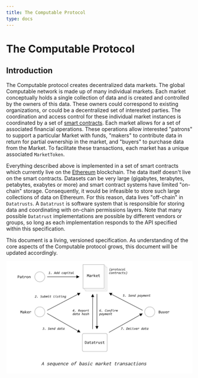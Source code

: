 ```yaml
---
title: The Computable Protocol 
type: docs
---
```


# The Computable Protocol 

## Introduction 

The Computable protocol creates decentralized data
markets.  The global Computable network is made up of
many individual markets. Each market conceptually holds
a single collection of data and is created and
controlled by the owners of this data. These owners
could correspond to existing organizations, or could be
a decentralized set of interested parties. The
coordination and access control for these individual
market instances is coordinated by a set of [smart
contracts](https://en.wikipedia.org/wiki/Smart_contract).
Each market allows for a set of associated financial
operations. These operations allow interested "patrons"
to support a particular Market with funds, "makers" to
contribute data in return for partial ownership in the
market, and "buyers" to purchase data from the Market.
To facilitate these transactions, each market has a
unique associated `MarketToken`.

Everything described above is implemented in a set of
smart contracts which currently live on the
[Ethereum](https://en.wikipedia.org/wiki/Ethereum)
blockchain. The data itself doesn't live on the smart
contracts. Datasets can be very large (gigabytes,
terabytes, petabytes, exabytes or more) and smart
contract systems have limited "on-chain" storage.
Consequently, it would be infeasible to store such
large collections of data on Ethereum. For this reason,
data lives "off-chain" in `Datatrusts`. A `Datatrust`
is software system that is responsible for storing data
and coordinating with on-chain permissions layers. Note
that many possible `Datatrust` implementations are
possible by different vendors or groups, so long as
each implementation responds to the API specified
within this specification. 

This document is a living, versioned specification. As
understanding of the core aspects of the Computable
protocol grows, this document will be updated
accordingly.

![Protocol Flowchart](market_transactions.png)
